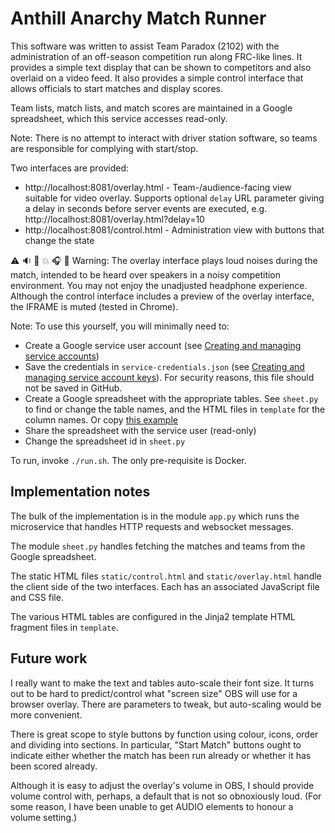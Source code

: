 # Anthill Anarchy Match Runner

This software was written to assist Team Paradox (2102) with the administration of an off-season competition run along FRC-like lines.  It provides a simple text display that can be shown to competitors and also overlaid on a video feed.  It also provides a simple control interface that allows officials to start matches and display scores.

Team lists, match lists, and match scores are maintained in a Google spreadsheet, which this service accesses read-only.

Note: There is no attempt to interact with driver station software, so teams are responsible for complying with start/stop.

Two interfaces are provided:
* http://localhost:8081/overlay.html - Team-/audience-facing view suitable for video overlay.  Supports optional `delay` URL parameter giving a delay in seconds before server events are executed, e.g. http://localhost:8081/overlay.html?delay=10
* http://localhost:8081/control.html - Administration view with buttons that change the state

:warning: :sound: :mega: :boom: :headphones: :hear_no_evil: Warning: The overlay interface plays loud noises during the match, intended to be heard over speakers in a noisy competition environment.  You may not enjoy the unadjusted headphone experience.  Although the control interface includes a preview of the overlay interface, the IFRAME is muted (tested in Chrome).

Note: To use this yourself, you will minimally need to:
* Create a Google service user account (see [Creating and managing service accounts](https://cloud.google.com/iam/docs/creating-managing-service-accounts))
* Save the credentials in `service-credentials.json` (see [Creating and managing service account keys](https://cloud.google.com/iam/docs/creating-managing-service-account-keys)).  For security reasons, this file should not be saved in GitHub.
* Create a Google spreadsheet with the appropriate tables.  See `sheet.py` to find or change the table names, and the HTML files in `template` for the column names.  Or copy [this example](https://docs.google.com/spreadsheets/d/1BNnA14cs9spTda4PTTuU-bUsmUI4uJ3H_fQOJnVx3xQ/edit?usp=sharing)
* Share the spreadsheet with the service user (read-only)
* Change the spreadsheet id in `sheet.py`

To run, invoke `./run.sh`.  The only pre-requisite is Docker.

## Implementation notes

The bulk of the implementation is in the module `app.py` which runs the microservice that handles HTTP requests and websocket messages.

The module `sheet.py` handles fetching the matches and teams from the Google spreadsheet.

The static HTML files `static/control.html` and `static/overlay.html` handle the client side of the two interfaces.  Each has an associated JavaScript file and CSS file.

The various HTML tables are configured in the Jinja2 template HTML fragment files in `template`.

## Future work

I really want to make the text and tables auto-scale their font size.  It turns out to be hard to predict/control what "screen size" OBS will use for a browser overlay.  There are parameters to tweak, but auto-scaling would be more convenient.

There is great scope to style buttons by function using colour, icons, order and dividing into sections.  In particular, "Start Match" buttons ought to indicate either whether the match has been run already or whether it has been scored already.

Although it is easy to adjust the overlay's volume in OBS, I should provide volume control with, perhaps, a default that is not so obnoxiously loud.  (For some reason, I have been unable to get AUDIO elements to honour a volume setting.)